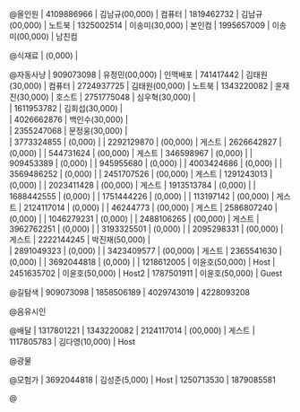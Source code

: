 @올인원
|  4109886966  |  김남규(00,000)  |  컴퓨터
|  1819462732  |  김남규(00,000)  |  노트북
|  1325002514  |  이송미(30,000)  |  본인컴
|  1995657009  |  이송미(00,000)  |  남친컴

@식재료  | (0,000) | 

@자동사냥
|  909073098   |  유정민(00,000)  |  인맥배포
|  741417442   |  김태원(30,000)  |  컴퓨터
|  2724937725  |  김태원(00,000)  |  노트북
|  1343220082  |  윤재진(30,000)  |  호스트
|  2751775048  |  심우혁(30,000)  |  
|  1611953782  |  김희섭(30,000)  |  
|  4026662876  |  백인수(30,000)  |  
|  2355247068  |  문정웅(30,000)  |  
|  3773324855  | (0,000) | 
|  2292129870  | (00,000) | 게스트
|  2626642827  | (0,000) | 
|  544731624  | (00,000) | 게스트
|  346598967  | (0,000) | 
|  909453389  | (0,000) | 
|  945955680  | (0,000) | 
|  4003424686  | (0,000) | 
|  3569486252  | (0,000) | 
|  2451707526  | (00,000) | 게스트
|  1291243013  | (0,000) | 
|  2023411428  | (00,000) | 게스트
|  1913513784  | (0,000) | 
|  1688442555  | (0,000) | 
|  1751444226  | (0,000) | 
|  113197142  | (00,000) | 게스트
|  2124117014  | (0,000) | 
|  46244773  | (00,000) | 게스트
|  2586807240  | (0,000) | 
|  1046279231  | (0,000) | 
|  2488106265  | (00,000) | 게스트
|  3962762251  | (0,000) | 
|  3193325501  | (0,000) | 
|  2095298331  | (00,000) | 게스트
|  2222144245  |  박진재(50,000)  |  
|  2891049323  | (0,000) | 
|  3423409577  | (00,000) | 게스트
|  2365541630  | (0,000) | 
|  3692044818  | (0,000) | 
|  1218612005  | 이윤호(50,000) | Host
|  2451635702  | 이윤호(50,000) | Host2
|  1787501911  | 이윤호(50,000) | Guest

@길탐색
|  909073098
|  1858506189
|  4029743019
|  4228093208

@음유시인

@배달
|  1317801221
|  1343220082
|  2124117014  | (00,000) | 게스트
|  1117805783  | 김다영(10,000) | Host

@광물

@모험가
|  3692044818  | 김성준(5,000) | Host
|  1250713530
|  1879085581

@
